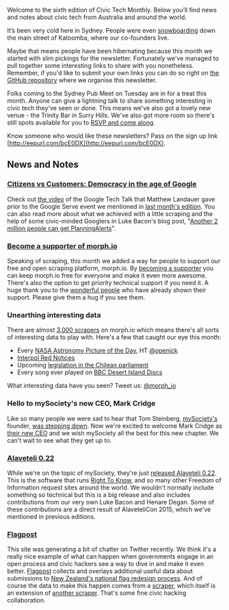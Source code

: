 Welcome to the sixth edition of Civic Tech Monthly. Below you’ll find news and notes about civic tech from Australia and around the world.

It’s been very cold here in Sydney. People were even [snowboarding](https://twitter.com/bluntshovels/status/621809775995543552) down the main street of Katoomba, where our co-founders live.

Maybe that means people have been hibernating because this month we started with slim pickings for the newsletter. Fortunately we've managed to pull together some interesting links to share with you nonetheless. Remember, if you'd like to submit your own links you can do so right on [the GitHub repository](https://github.com/openaustralia/newsletter) where we organise this newsletter.

Folks coming to the Sydney Pub Meet on Tuesday are in for a treat this month. Anyone can give a lightning talk to share something interesting in civic tech they've seen or done. This means we've also got a lovely new venue - the Trinity Bar in Surry Hills. We've also got more room so there's still spots available for you to [RSVP and come along](http://www.meetup.com/OpenAustralia-Foundation/events/222169513/).

Know someone who would like these newsletters? Pass on the sign up link [http://eepurl.com/bcE0DX](http://eepurl.com/bcE0DX).

## News and Notes

### [Citizens vs Customers: Democracy in the age of Google](https://www.youtube.com/watch?v=VKUK5VnJgMY)

Check out [the video](https://www.youtube.com/watch?v=VKUK5VnJgMY) of the Google Tech Talk that Matthew Landauer gave prior to the Google Serve event we mentioned in [last month's edition](https://www.openaustraliafoundation.org.au/2015/06/26/civic-tech-monthly-june-2015/). You can also read more about what we achieved with a little scraping and the help of some civic-minded Googlers in Luke Bacon's blog post, "[Another 2 million people can get PlanningAlerts](https://www.openaustraliafoundation.org.au/2015/07/03/another-2-million-people-can-get-planningalerts/)".

### [Become a supporter of morph.io](https://morph.io/supporters/new)

Speaking of scraping, this month we added a way for people to support our free and open scraping platform, morph.io. By [becoming a supporter](https://morph.io/supporters/new) you can keep morph.io free for everyone and make it even more awesome. There's also the option to get priority technical support if you need it. A huge thank you to the [wonderful people](https://morph.io/supporters) who have already shown their support. Please give them a hug if you see them.

### Unearthing interesting data

There are almost [3,000 scrapers](https://morph.io/scrapers) on morph.io which means there's all sorts of interesting data to play with. Here's a few that caught our eye this month:

* Every [NASA Astronomy Picture of the Day](https://morph.io/openjck/apod-scraper), HT [@openjck](https://twitter.com/openjck/status/623145466579058688)
* [Interpol Red Notices](https://morph.io/pudo/interpol)
* Upcoming [legislation in the Chilean parliament](https://morph.io/ciudadanointeligente/pmocl-agendas)
* Every song ever played on [BBC Desert Island Discs](https://morph.io/tfmorris/desert_island_discs_records)

What interesting data have you seen? Tweet us: [@morph_io](https://twitter.com/morph_io)

### Hello to mySociety's new CEO, Mark Cridge

Like so many people we were sad to hear that Tom Steinberg, [mySociety's](https://www.mysociety.org/) founder, [was stepping down](https://www.mysociety.org/2015/03/02/mysocietys-director-tom-steinberg-to-step-down-new-leadership-position-will-be-advertised-soon/). Now we're excited to welcome Mark Cridge as [their new CEO](https://www.mysociety.org/2015/07/09/hello-i-am-mysocietys-new-ceo/) and we wish mySociety all the best for this new chapter. We can't wait to see what they get up to.

### [Alaveteli 0.22](https://www.mysociety.org/2015/07/10/alaveteli-release-0-22/)

While we're on the topic of mySociety, they're just [released Alaveteli 0.22](https://www.mysociety.org/2015/07/10/alaveteli-release-0-22/). This is the software that runs [Right To Know](https://www.righttoknow.org.au/), and so many other Freedom of Information request sites around the world. We wouldn't normally include something so technical but this is a big release and also includes contributions from our very own Luke Bacon and Henare Degan. Some of these contributions are a direct result of AlaveteliCon 2015, which we've mentioned in previous editions.

### [Flagpost](http://flagpost.nz/)

This site was generating a bit of chatter on Twitter recently. We think it's a really nice example of what can happen when governments engage in an open process and civic hackers see a way to dive in and make it even better. [Flagpost](http://flagpost.nz/) collects and overlays additional useful data about submissions to [New Zealand's national flag redesign process](https://www.govt.nz/browse/engaging-with-government/the-nz-flag-your-chance-to-decide/). And of course the data to make this happen comes from a [scraper](https://github.com/joshbarr/nz-flag-api), which itself is an extension of [another scraper](https://github.com/fogonwater/getflags). That's some fine civic hacking collaboration.
